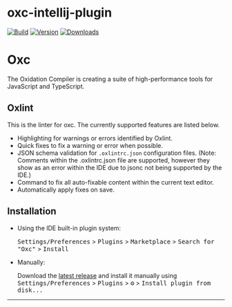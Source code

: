 # oxc-intellij-plugin

[![Build](https://github.com/oxc-project/oxc-intellij-plugin/workflows/Build/badge.svg)](https://github.com/oxc-project/oxc-intellij-plugin/actions/workflows/build.yml?query=branch%3Amain)
[![Version](https://img.shields.io/jetbrains/plugin/v/27061.svg)](https://plugins.jetbrains.com/plugin/27061-oxc)
[![Downloads](https://img.shields.io/jetbrains/plugin/d/27061.svg)](https://plugins.jetbrains.com/plugin/27061-oxc)

<!-- Plugin description -->



# Oxc

The Oxidation Compiler is creating a suite of high-performance tools for JavaScript and TypeScript.

## Oxlint

This is the linter for oxc. The currently supported features are listed below.

- Highlighting for warnings or errors identified by Oxlint.
- Quick fixes to fix a warning or error when possible.
- JSON schema validation for `.oxlintrc.json` configuration files. (Note: Comments within the .oxlintrc.json
  file are supported, however they show as an error within the IDE due to jsonc not being supported by the IDE.)
- Command to fix all auto-fixable content within the current text editor.
- Automatically apply fixes on save.

<!-- Plugin description end -->

## Installation

- Using the IDE built-in plugin system:

  <kbd>Settings/Preferences</kbd> > <kbd>Plugins</kbd> > <kbd>Marketplace</kbd> > <kbd>Search for "Oxc"</kbd> >
  <kbd>Install</kbd>

- Manually:

  Download the [latest release](https://github.com/oxc-project/oxc-intellij-plugin/releases/latest) and install it
  manually using
  <kbd>Settings/Preferences</kbd> > <kbd>Plugins</kbd> > <kbd>⚙️</kbd> > <kbd>Install plugin from disk...</kbd>

---
